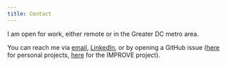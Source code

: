```yaml
---
title: Contact
---
```


I am open for work, either remote or in the Greater DC metro area.

You can reach me via [email](mailto:natasha.c.koussa@gmail.com), [LinkedIn](https://www.linkedin.com/in/natasha-koussa-5a585522/), or by opening a GitHub issue ([here](https://github.com/nkoussa/nkoussa.github.io/issues) for personal projects, [here](https://github.com/JDACS4C-IMPROVE/IMPROVE/issues) for the IMPROVE project).
